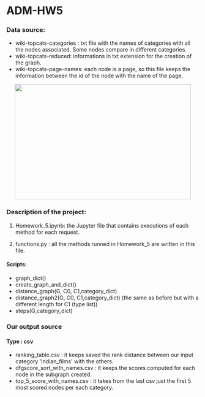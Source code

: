 # ADM-HW5

### Data source:

- wiki-topcats-categories : txt file with the names of categories with all the nodes associated. Some nodes compare in different categories.
- wiki-topcats-reduced: informations in txt extension for the creation of the graph. 
- wiki-topcats-page-names: each node is a page, so this file keeps the information between the id of the node with the name of the page.

<p align="center">
  <img width="460" height="300" src="https://s3-ap-south-1.amazonaws.com/av-blog-media/wp-content/uploads/2018/03/Graph-Theory.jpg">
</p>

### Description of the project:

1. Homework_5.ipynb: the Jupyter file that contains executions of each method for each request. 

2. functions.py : all the methods runned in Homework_5 are written in this file.

#### Scripts:
  * graph_dict()
  * create_graph_and_dict()
  * distance_graph(G, C0, C1,category_dict)
  * distance_graph2(G, C0, C1,category_dict) (the same as before but with a different length for C1 (type list))
  * steps(G,category_dict)

### Our output source
#### Type : csv

- ranking_table.csv : it keeps saved the rank distance between our input category 'Indian_films' with the others.
- dfgscore_sort_with_names.csv : it keeps the scores computed for each node in the subgraph created.
- top_5_score_with_names.csv : it takes from the last csv just the first 5 most scored nodes per each category.
